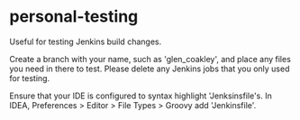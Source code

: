 # personal-testing
Useful for testing Jenkins build changes. 

Create a branch with your name, such as 'glen_coakley', and place any files you need in there to test. 
Please delete any Jenkins jobs that you only used for testing. 

Ensure that your IDE is configured to syntax highlight 'Jenksinsfile's. In IDEA,  Preferences > Editor > File Types > Groovy add 'Jenkinsfile'.

